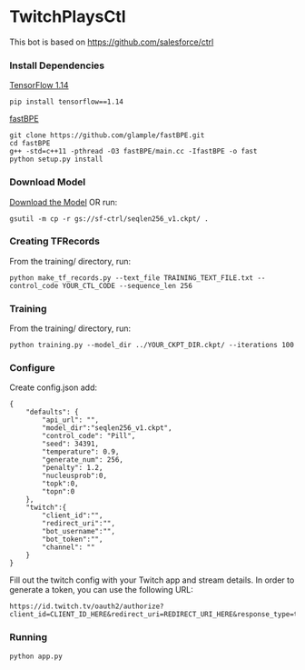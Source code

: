 # TwitchPlaysCtl

This bot is based on https://github.com/salesforce/ctrl

### Install Dependencies 

[TensorFlow 1.14](https://www.tensorflow.org/install)
```
pip install tensorflow==1.14
```
[fastBPE](https://github.com/glample/fastBPE)
```
git clone https://github.com/glample/fastBPE.git
cd fastBPE
g++ -std=c++11 -pthread -O3 fastBPE/main.cc -IfastBPE -o fast
python setup.py install
```

### Download Model 
[Download the Model](https://console.cloud.google.com/storage/browser/sf-ctrl/?pli=1) OR run:
```
gsutil -m cp -r gs://sf-ctrl/seqlen256_v1.ckpt/ .
```

### Creating TFRecords
From the training/ directory, run:

```
python make_tf_records.py --text_file TRAINING_TEXT_FILE.txt --control_code YOUR_CTL_CODE --sequence_len 256
```

### Training
From the training/ directory, run:
```
python training.py --model_dir ../YOUR_CKPT_DIR.ckpt/ --iterations 100
```

### Configure
Create config.json add:
```
{
	"defaults": {
		"api_url": "",
		"model_dir":"seqlen256_v1.ckpt",
		"control_code": "Pill",
		"seed": 34391,
		"temperature": 0.9,
		"generate_num": 256,
		"penalty": 1.2,
		"nucleusprob":0,
		"topk":0,
		"topn":0
	},
	"twitch":{
		"client_id":"",
		"redirect_uri":"",
		"bot_username":"",
		"bot_token":"",
		"channel": ""
	}
}
```

Fill out the twitch config with your Twitch app and stream details. In order to generate a token, you can use the following URL:
```
https://id.twitch.tv/oauth2/authorize?client_id=CLIENT_ID_HERE&redirect_uri=REDIRECT_URI_HERE&response_type=token&scope=chat:edit%20chat:read%20user:read:email%20user:read:broadcast%20channel:read:subscriptions%20bits:read%20analytics:read:games
```

### Running
```
python app.py
```
